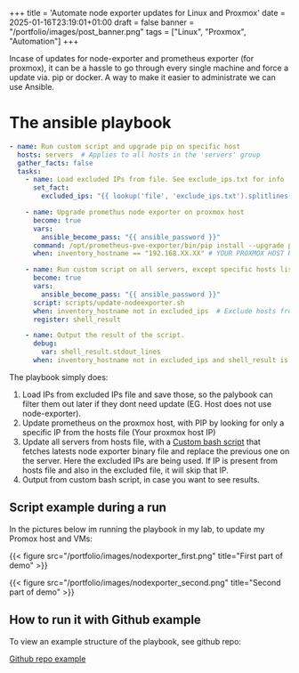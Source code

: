 +++
title = 'Automate node exporter updates for Linux and Proxmox'
date = 2025-01-16T23:19:01+01:00
draft = false
banner = "/portfolio/images/post_banner.png"
tags = ["Linux", "Proxmox", "Automation"]
+++

Incase of updates for node-exporter and prometheus exporter (for proxmox), it can be a hassle to go through every single machine and force a update via. pip or docker.
A way to make it easier to administrate we can use Ansible.

# The ansible playbook

```yml                              
- name: Run custom script and upgrade pip on specific host
  hosts: servers  # Applies to all hosts in the 'servers' group
  gather_facts: false
  tasks:
    - name: Load excluded IPs from file. See exclude_ips.txt for info
      set_fact:
        excluded_ips: "{{ lookup('file', 'exclude_ips.txt').splitlines() | default([]) }}"  # Reads the IPs from the file

    - name: Upgrade promethus node exporter on proxmox host
      become: true
      vars:
        ansible_become_pass: "{{ ansible_password }}"
      command: /opt/prometheus-pve-exporter/bin/pip install --upgrade prometheus-pve-exporter  # Replace path, with where your node exporter is installed at.
      when: inventory_hostname == "192.168.XX.XX" # YOUR PROXMOX HOST HERE

    - name: Run custom script on all servers, except specific hosts listed in exclude_ips.txt
      become: true
      vars:
        ansible_become_pass: "{{ ansible_password }}"
      script: scripts/update-nodeexporter.sh
      when: inventory_hostname not in excluded_ips  # Exclude hosts from the list
      register: shell_result

    - name: Output the result of the script.
      debug:
        var: shell_result.stdout_lines
      when: inventory_hostname not in excluded_ips and shell_result is defined
```
The playbook simply does:

1. Load IPs from excluded IPs file and save those, so the palybook can filter them out later if they dont need update (EG. Host does not use node-exporter).
2. Update prometheus on the proxmox host, with PIP by looking for only a specific IP from the hosts file (Your proxmox host IP)
3. Update all servers from hosts file, with a [Custom bash script](https://github.com/ulrik-vj/ansible-playbooks/blob/main/nodeexporter/scripts/update-nodeexporter.sh) that fetches latests node exporter binary file and replace the previous one on the server. Here the excluded IPs are being used. If IP is present from hosts file and also in the excluded file, it will skip that IP.
4. Output from custom bash script, in case you want to see results.

## Script example during a run

In the pictures below im running the playbook in my lab, to update my Promox host and VMs:

{{< figure src="/portfolio/images/nodexporter_first.png" title="First part of demo" >}}

{{< figure src="/portfolio/images/nodexporter_second.png" title="Second part of demo" >}}

## How to run it with Github example

To view an example structure of the playbook, see github repo:

[Github repo example](https://github.com/ulrik-vj/ansible-playbooks/tree/main/nodeexporter)
